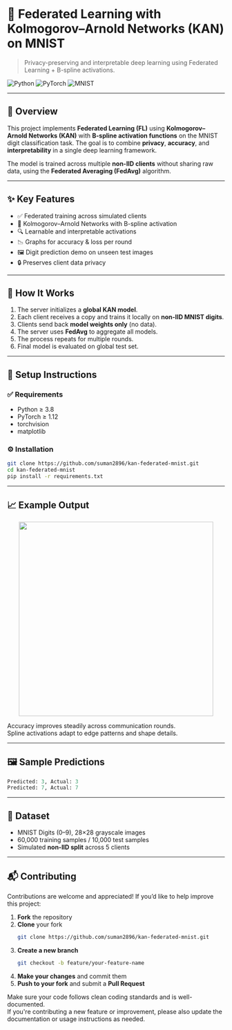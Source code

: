 # 🔐 Federated Learning with Kolmogorov–Arnold Networks (KAN) on MNIST

> Privacy-preserving and interpretable deep learning using Federated Learning + B-spline activations.

![Python](https://img.shields.io/badge/Python-3.10-blue)
![PyTorch](https://img.shields.io/badge/PyTorch-1.13-red)
![MNIST](https://img.shields.io/badge/Dataset-MNIST-yellow)

---

## 📌 Overview

This project implements **Federated Learning (FL)** using **Kolmogorov–Arnold Networks (KAN)** with **B-spline activation functions** on the MNIST digit classification task. The goal is to combine **privacy**, **accuracy**, and **interpretability** in a single deep learning framework.

The model is trained across multiple **non-IID clients** without sharing raw data, using the **Federated Averaging (FedAvg)** algorithm.

---

## ✨ Key Features

- ✅ Federated training across simulated clients  
- 🔄 Kolmogorov–Arnold Networks with B-spline activation  
- 🔍 Learnable and interpretable activations  
- 📉 Graphs for accuracy & loss per round  
- 🖼️ Digit prediction demo on unseen test images  
- 🔒 Preserves client data privacy  

---


## 🧠 How It Works

1. The server initializes a **global KAN model**.  
2. Each client receives a copy and trains it locally on **non-IID MNIST digits**.  
3. Clients send back **model weights only** (no data).  
4. The server uses **FedAvg** to aggregate all models.  
5. The process repeats for multiple rounds.  
6. Final model is evaluated on global test set.  

---

## 🔧 Setup Instructions

### ✅ Requirements

- Python ≥ 3.8  
- PyTorch ≥ 1.12  
- torchvision  
- matplotlib  

### ⚙️ Installation

```bash
git clone https://github.com/suman2896/kan-federated-mnist.git
cd kan-federated-mnist
pip install -r requirements.txt
```

---


## 📈 Example Output

<p align="center">
  <img src="assets/loss_accuracy_plot.png" width="450"/>
</p>

Accuracy improves steadily across communication rounds.  
Spline activations adapt to edge patterns and shape details.

---

## 🖼️ Sample Predictions

```python
Predicted: 3, Actual: 3
Predicted: 7, Actual: 7
```

---

## 🧪 Dataset

- MNIST Digits (0–9), 28×28 grayscale images  
- 60,000 training samples / 10,000 test samples  
- Simulated **non-IID split** across 5 clients  

---

## 📬 Contributing

Contributions are welcome and appreciated! If you’d like to help improve this project:

1. **Fork** the repository  
2. **Clone** your fork  
   ```bash
   git clone https://github.com/suman2896/kan-federated-mnist.git
   ```
3. **Create a new branch**  
   ```bash
   git checkout -b feature/your-feature-name
   ```
4. **Make your changes** and commit them  
5. **Push to your fork** and submit a **Pull Request**

Make sure your code follows clean coding standards and is well-documented.  
If you're contributing a new feature or improvement, please also update the documentation or usage instructions as needed.

